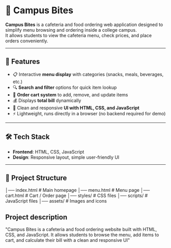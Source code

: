 # 🍔 Campus Bites

**Campus Bites** is a cafeteria and food ordering web application designed to simplify menu browsing and ordering inside a college campus.  
It allows students to view the cafeteria menu, check prices, and place orders conveniently.

---

## 🚀 Features
- 📋 Interactive **menu display** with categories (snacks, meals, beverages, etc.)
- 🔍 **Search and filter** options for quick item lookup
- 🛒 **Order cart system** to add, remove, and update items
- 💰 Displays **total bill** dynamically
- 🎨 Clean and responsive **UI with HTML, CSS, and JavaScript**
- ⚡ Lightweight, runs directly in a browser (no backend required for demo)

---

## 🛠️ Tech Stack
- **Frontend**: HTML, CSS, JavaScript  
- **Design**: Responsive layout, simple user-friendly UI  

---

## 📂 Project Structure
│── index.html # Main homepage
│── menu.html # Menu page
│── cart.html # Cart / Order page
│── styles/ # CSS files
│── scripts/ # JavaScript files
│── assets/ # Images and icons

## Project description
"Campus Bites is a cafeteria and food ordering website built with HTML, CSS, and JavaScript. It allows students to browse the menu, add items to cart, and calculate their bill with a clean and responsive UI"

